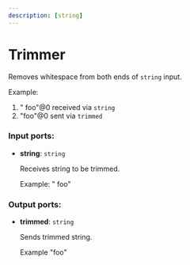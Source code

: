```yaml
---
description: [string]
---
```


# Trimmer

Removes whitespace from both ends of  `string` input.

Example:
1. "  foo"@0 received via `string`
2. "foo"@0 sent via `trimmed`

### Input ports:

* __string__: ` string `

    Receives string to be trimmed.
    
    Example:
    "  foo"

### Output ports:

* __trimmed__: ` string `

    Sends trimmed string.
    
    Example
    "foo"

